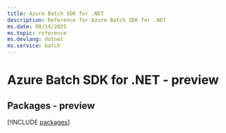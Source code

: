 ```yaml
---
title: Azure Batch SDK for .NET
description: Reference for Azure Batch SDK for .NET
ms.date: 08/14/2025
ms.topic: reference
ms.devlang: dotnet
ms.service: batch
---
```

# Azure Batch SDK for .NET - preview
## Packages - preview
[!INCLUDE [packages](batch-index.md)]